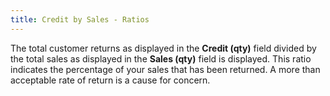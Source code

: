```yaml
---
title: Credit by Sales - Ratios
---
```



The total customer returns as displayed in the **Credit 
 (qty)** field divided by the total sales as displayed in the **Sales (qty)** field is displayed. This  ratio indicates the percentage of your sales that has been returned. A  more than acceptable rate of return is a cause for concern.
